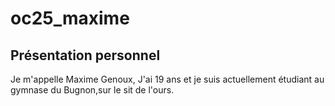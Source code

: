 # oc25_maxime
## Présentation personnel ##    
Je m'appelle Maxime Genoux, J'ai 19 ans et je suis actuellement étudiant au gymnase du Bugnon,sur le sit de l'ours.
[](https://www.gymnasedubugnon.ch)

